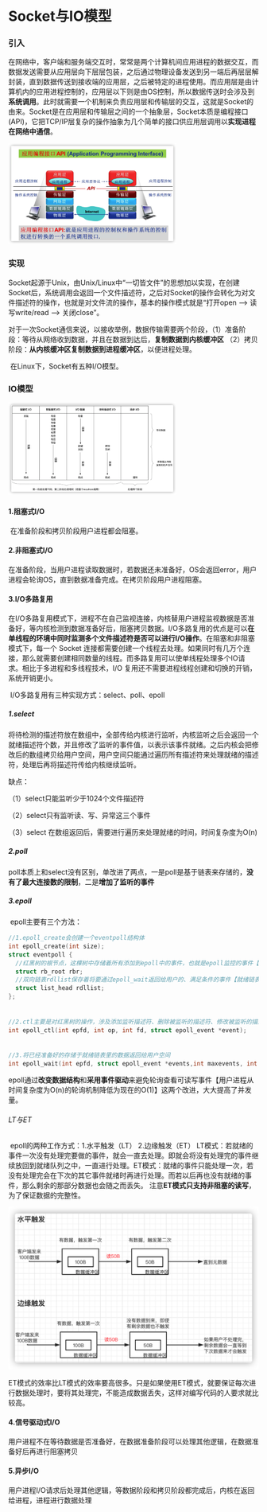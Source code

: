 # Socket与IO模型

### 引入

​	在网络中，客户端和服务端交互时，常常是两个计算机间应用进程的数据交互，而数据发送需要从应用层向下层层包装，之后通过物理设备发送到另一端后再层层解封装，直到数据传送到接收端的应用层，之后被特定的进程使用。而应用层是由计算机内的应用进程控制的，应用层以下则是由OS控制，所以数据传送时会涉及到**系统调用**。此时就需要一个机制来负责应用层和传输层的交互，这就是Socket的由来。Socket是在应用层和传输层之间的一个抽象层，Socket本质是编程接口(API)，它把TCP/IP层复杂的操作抽象为几个简单的接口供应用层调用以**实现进程在网络中通信**。

<img src="https://github.com/ywb-create/Learn-note/blob/master/img/image-20200801084338172.png" alt="image-20200801084338172" style="zoom:33%;" />

### 实现

​	Socket起源于Unix，由Unix/Linux中“一切皆文件”的思想加以实现，在创建Socket后，系统调用会返回一个文件描述符，之后对Socket的操作会转化为对文件描述符的操作，也就是对文件流的操作，基本的操作模式就是“打开open –> 读写write/read –> 关闭close”。

​	对于一次Socket通信来说，以接收举例，数据传输需要两个阶段，（1）准备阶段：等待从网络收到数据，并且在数据到达后，**复制数据到内核缓冲区**	（2）拷贝阶段：**从内核缓冲区复制数据到进程缓冲区**，以便进程处理。

​	在Linux下，Socket有五种I/O模型。

### IO模型

<img src="https://github.com/ywb-create/Learn-note/blob/master/img/image-20200817171939717.png" alt="image-20200817171939717" style="zoom:33%;" />

#### 1.阻塞式I/O

​	在准备阶段和拷贝阶段用户进程都会阻塞。

#### 2.非阻塞式I/O

​	在准备阶段，当用户进程读取数据时，若数据还未准备好，OS会返回error，用户进程会轮询OS，直到数据准备完成。在拷贝阶段用户进程阻塞。

#### 3.I/O多路复用

​	在I/O多路复用模式下，进程不在自己监视连接，内核替用户进程监视数据是否准备好，等内核检测到数据准备好后，阻塞拷贝数据。I/O多路复用的优点是可以**在单线程的环境中同时监测多个文件描述符是否可以进行I/O操作**。在阻塞和非阻塞模式下，每一个 Socket 连接都需要创建一个线程去处理。如果同时有几万个连接，那么就需要创建相同数量的线程。而多路复用可以使单线程处理多个IO请求。相比于多进程和多线程技术，I/O 复用还不需要进程线程创建和切换的开销，系统开销更小。

​	I/O多路复用有三种实现方式：select、poll、epoll

##### 1.select

​	将待检测的描述符放在数组中，全部传给内核进行监听，内核监听之后会返回一个就绪描述符个数，并且修改了监听的事件值，以表示该事件就绪。之后内核会把修改后的数组拷贝给用户空间，用户空间只能通过遍历所有描述符来处理就绪的描述符，处理后再将描述符传给内核继续监听。

缺点：

（1）select只能监听少于1024个文件描述符

（2）select只有监听读、写、异常这三个事件

（3）select 在数组返回后，需要进行遍历来处理就绪的时间，时间复杂度为O(n)

##### 2.poll

​	poll本质上和select没有区别，单改进了两点，一是poll是基于链表来存储的，**没有了最大连接数的限制**，二是**增加了监听的事件**

##### 3.epoll

​	epoll主要有三个方法：

```c
//1.epoll_create会创建一个eventpoll结构体
int epoll_create(int size);
struct eventpoll {
  //红黑树的根节点，这棵树中存储着所有添加到epoll中的事件，也就是epoll监控的事件【存储epoll_ctl传来的Socket】
  struct rb_root rbr;　　
  //双向链表rdllist保存着将要通过epoll_wait返回给用户的、满足条件的事件【就绪链表，存储就绪的文件描述符】　　
  struct list_head rdllist;　　
};


//2.ctl主要是对红黑树的操作，涉及添加监听描述符、删除被监听的描述符、修改被监听的描述符。在添加文件描述符时会对相应的文件描述符注册回调函数，当该描述符上有数据就绪时，自动调用回调函数将该描述符加入就绪链表中。
int epoll_ctl(int epfd, int op, int fd, struct epoll_event *event);


//3.将已经准备好的存储于就绪链表里的数据返回给用户空间
int epoll_wait(int epfd, struct epoll_event *events,int maxevents, int timeout);
```

​	epoll通过**改变数据结构**和**采用事件驱动**来避免轮询查看可读写事件【用户进程从时间复杂度为O(n)的轮询机制降低为现在的O(1)】这两个改进，大大提高了并发量。

###### LT与ET

​	epoll的两种工作方式：1.水平触发（LT）     2.边缘触发（ET） 
​	LT模式：若就绪的事件一次没有处理完要做的事件，就会一直去处理。即就会将没有处理完的事件继续放回到就绪队列之中，一直进行处理。 
​	ET模式：就绪的事件只能处理一次，若没有处理完会在下次的其它事件就绪时再进行处理。而若以后再也没有就绪的事件，那么剩余的那部分数据也会随之而丢失。 注意**ET模式只支持非阻塞的读写**，为了保证数据的完整性。

<img src="https://github.com/ywb-create/Learn-note/blob/master/img/image-20200818224223139.png" alt="image-20200818224223139" style="zoom:50%;" />

​	ET模式的效率比LT模式的效率要高很多。只是如果使用ET模式，就要保证每次进行数据处理时，要将其处理完，不能造成数据丢失，这样对编写代码的人要求就比较高。 

#### 4.信号驱动式I/O

​	用户进程不在等待数据是否准备好，在数据准备阶段可以处理其他逻辑，在数据准备好后再进行阻塞拷贝

#### 5.异步I/O

​	用户进程I/O请求后处理其他逻辑，等数据阶段和拷贝阶段都完成后，内核在返回给进程，进程进行数据处理








